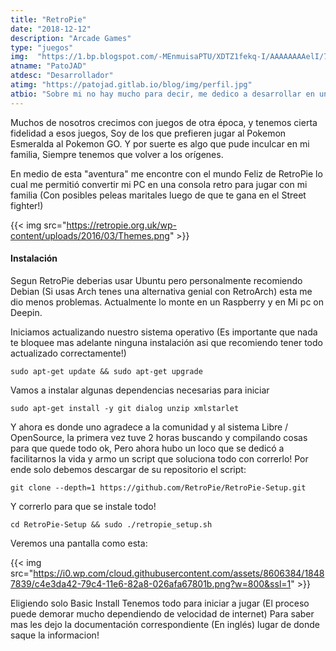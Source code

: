 ```yaml
---
title: "RetroPie"
date: "2018-12-12"
description: "Arcade Games"
type: "juegos"
img:  "https://1.bp.blogspot.com/-MEnmuisaPTU/XDTZ1fekq-I/AAAAAAAAelI/7NxidHReSwoXzKRDxGts0DJC4vuUGZIaQCLcBGAs/s1600/maxresdefault.jpg"
atname: "PatoJAD"
atdesc: "Desarrollador"
atimg: "https://patojad.gitlab.io/blog/img/perfil.jpg"
atbio: "Sobre mi no hay mucho para decir, me dedico a desarrollar en una empresa de telecomunicaciones, utilizo linux desde el 2012 y hace años que es mi sistema operativo main. Soy una persona que busca crecer profesionalmente sin dejar de divertirse y hacer lo que me gusta. Siempre digo que cuando un proyecto sale es importate agradecer, por lo cual les recomiendo a todos leer la seccion Agreadecimientos en la cual me tome un tiempito para poder agradecer a todos y cada uno de los que hicieron posible todo esto."
---
```


Muchos de nosotros crecimos con juegos de otra época, y tenemos cierta fidelidad a esos juegos, Soy de los que prefieren jugar al Pokemon Esmeralda al Pokemon GO. Y por suerte es algo que pude inculcar en mi familia, Siempre tenemos que volver a los orígenes.

En medio de esta "aventura" me encontre con el mundo Feliz de RetroPie lo cual me permitió convertir mi PC en una consola retro para jugar con mi familia (Con posibles peleas maritales luego de que te gana en el Street fighter!)

{{< img src="https://retropie.org.uk/wp-content/uploads/2016/03/Themes.png" >}}

#### Instalación
Segun RetroPie deberias usar Ubuntu pero personalmente recomiendo Debian (Si usas Arch tenes una alternativa genial con RetroArch) esta me dio menos problemas. Actualmente lo monte en un Raspberry y en Mi pc on Deepin.

Iniciamos actualizando nuestro sistema operativo (Es importante que nada te bloquee mas adelante ninguna instalación asi que recomiendo tener todo actualizado correctamente!)

    sudo apt-get update && sudo apt-get upgrade

Vamos a instalar algunas dependencias necesarias para iniciar

    sudo apt-get install -y git dialog unzip xmlstarlet

Y ahora es donde uno agradece a la comunidad y al sistema Libre / OpenSource, la primera vez tuve 2 horas buscando y compilando cosas para que quede todo ok, Pero ahora hubo un loco que se dedicó a facilitarnos la vida y armo un script que soluciona todo con correrlo! Por ende solo debemos descargar de su repositorio el script:

    git clone --depth=1 https://github.com/RetroPie/RetroPie-Setup.git

Y correrlo para que se instale todo!

    cd RetroPie-Setup && sudo ./retropie_setup.sh

Veremos una pantalla como esta:

{{< img src="https://i0.wp.com/cloud.githubusercontent.com/assets/8606384/18487839/c4e3da42-79c4-11e6-82a8-026afa67801b.png?w=800&ssl=1" >}}

Eligiendo solo Basic Install Tenemos todo para iniciar a jugar (El proceso puede demorar mucho dependiendo de velocidad de internet) Para saber mas les dejo la documentación correspondiente (En inglés) lugar de donde saque la informacion!
